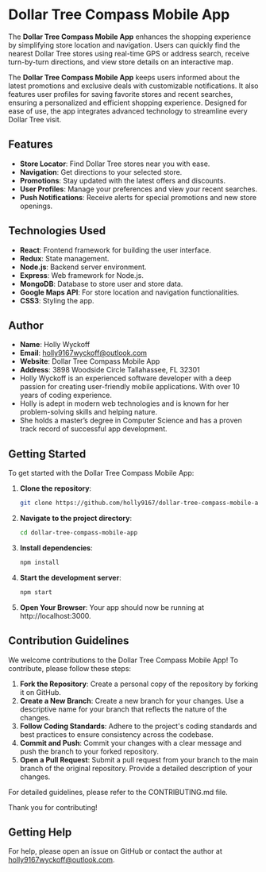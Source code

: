 # Dollar Tree Compass Mobile App

The **Dollar Tree Compass Mobile App** enhances the shopping experience by simplifying store location and navigation. Users can quickly find the nearest Dollar Tree stores using real-time GPS or address search, receive turn-by-turn directions, and view store details on an interactive map. 

The **Dollar Tree Compass Mobile App** keeps users informed about the latest promotions and exclusive deals with customizable notifications. It also features user profiles for saving favorite stores and recent searches, ensuring a personalized and efficient shopping experience. Designed for ease of use, the app integrates advanced technology to streamline every Dollar Tree visit.

## Features

- **Store Locator**: Find Dollar Tree stores near you with ease.
- **Navigation**: Get directions to your selected store.
- **Promotions**: Stay updated with the latest offers and discounts.
- **User Profiles**: Manage your preferences and view your recent searches.
- **Push Notifications**: Receive alerts for special promotions and new store openings.

## Technologies Used

- **React**: Frontend framework for building the user interface.
- **Redux**: State management.
- **Node.js**: Backend server environment.
- **Express**: Web framework for Node.js.
- **MongoDB**: Database to store user and store data.
- **Google Maps API**: For store location and navigation functionalities.
- **CSS3**: Styling the app.

## Author

- **Name**: Holly Wyckoff  
- **Email**: holly9167wyckoff@outlook.com
- **Website**: Dollar Tree Compass Mobile App
- **Address**: 3898 Woodside Circle Tallahassee, FL 32301
- Holly Wyckoff is an experienced software developer with a deep passion for creating user-friendly mobile applications. With over 10 years of coding experience.
- Holly is adept in modern web technologies and is known for her problem-solving skills and helping nature.
- She holds a master’s degree in Computer Science and has a proven track record of successful app development.

## Getting Started

To get started with the Dollar Tree Compass Mobile App:

1. **Clone the repository**: 
   ```bash
   git clone https://github.com/holly9167/dollar-tree-compass-mobile-app.git

2. **Navigate to the project directory**:
   ```bash
   cd dollar-tree-compass-mobile-app
3. **Install dependencies**:
   ```bash
   npm install
4. **Start the development server**:
    ```bash
    npm start
5. **Open Your Browser**:
   Your app should now be running at http://localhost:3000.

## Contribution Guidelines

We welcome contributions to the Dollar Tree Compass Mobile App! To contribute, please follow these steps:

1. **Fork the Repository**: Create a personal copy of the repository by forking it on GitHub.
2. **Create a New Branch**: Create a new branch for your changes. Use a descriptive name for your branch that reflects the nature of the changes.
3. **Follow Coding Standards**: Adhere to the project's coding standards and best practices to ensure consistency across the codebase.
4. **Commit and Push**: Commit your changes with a clear message and push the branch to your forked repository.
5. **Open a Pull Request**: Submit a pull request from your branch to the main branch of the original repository. Provide a detailed description of your changes.

For detailed guidelines, please refer to the CONTRIBUTING.md file.

Thank you for contributing!

## Getting Help
For help, please open an issue on GitHub or contact the author at holly9167wyckoff@outlook.com.

